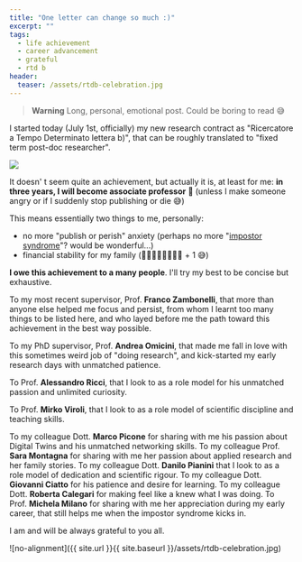 ```yaml
---
title: "One letter can change so much :)"
excerpt: ""
tags:
  - life achievement
  - career advancement
  - grateful
  - rtd b
header:
  teaser: /assets/rtdb-celebration.jpg
---
```


> **Warning**
> Long, personal, emotional post. Could be boring to read 😅

I started today (July 1st, officially) my new research contract as "Ricercatore a Tempo Determinato lettera b)", 
that can be roughly translated to "fixed term post-doc researcher".

<img src='https://media.tenor.com/GHU8jeyR4aQAAAAd/confused-meme.gif' />

It doesn' t seem quite an achievement, but actually it is, at least for me: 
**in three years, I will become associate professor** 🍾
(unless I make someone angry or if I suddenly stop publishing or die 😅)

This means essentially two things to me, personally:
  * no more "publish or perish" anxiety (perhaps no more "[impostor syndrome](https://en.wikipedia.org/wiki/Impostor_syndrome)"? would be wonderful...)
  * financial stability for my family (👨🏻‍👩🏻‍👧🏻‍👦🏻 + 1 😅)

**I owe this achievement to a many people**. 
I'll try my best to be concise but exhaustive.

To my most recent supervisor, Prof. **Franco Zambonelli**, 
that more than anyone else helped me focus and persist, 
from whom I learnt too many things to be listed here, 
and who layed before me the path toward this achievement in the best way possible.

To my PhD supervisor, Prof. **Andrea Omicini**, 
that made me fall in love with this sometimes weird job of "doing research", 
and kick-started my early research days with unmatched patience.

To Prof. **Alessandro Ricci**, 
that I look to as a role model for his unmatched passion 
and unlimited curiosity.

To Prof. **Mirko Viroli**, 
that I look to as a role model of scientific discipline 
and teaching skills.

  To my colleague Dott. **Marco Picone** 
for sharing with me his passion about Digital Twins 
and his unmatched networking skills.
  To my colleague Prof. **Sara Montagna** 
for sharing with me her passion about applied research 
and her family stories.
  To my colleague Dott. **Danilo Pianini** 
that I look to as a role model of dedication 
and scientific rigour.
  To my colleague Dott. **Giovanni Ciatto** 
for his patience and desire for learning. 
  To my colleague Dott. **Roberta Calegari** 
for making feel like a knew what I was doing. 
  To Prof. **Michela Milano** 
for sharing with me her appreciation during my early career, 
that still helps me when the impostor syndrome kicks in.

I am and will be always grateful to you all.

![no-alignment]({{ site.url }}{{ site.baseurl }}/assets/rtdb-celebration.jpg)
